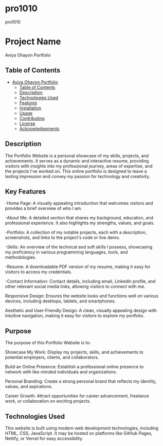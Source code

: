 # pro1010
pro1010
# Project Name

Aviya Ohayon Portfolio

## Table of Contents

- [Aviya Ohayon Portfolio](#project-name)
  - [Table of Contents](#table-of-contents)
  - [Description](#description)
  - [Technologies Used](#technologies-used)
  - [Features](#features)
  - [Installation](#installation)
  - [Usage](#usage)
  - [Contributing](#contributing)
  - [License](#license)
  - [Acknowledgements](#acknowledgements)

## Description

The Portfolio Website is a personal showcase of my skills, projects, and achievements. It serves as a dynamic and interactive resume, providing visitors with insights into my professional journey, areas of expertise, and the projects I've worked on. This online portfolio is designed to leave a lasting impression and convey my passion for technology and creativity.

## Key Features

-Home Page: A visually appealing introduction that welcomes visitors and provides a brief overview of who I am.

-About Me: A detailed section that shares my background, education, and professional experience. It also highlights my strengths, values, and goals.

-Portfolio: A collection of my notable projects, each with a description, screenshots, and links to the project's code or live demo.

-Skills: An overview of the technical and soft skills I possess, showcasing my proficiency in various programming languages, tools, and methodologies.

-Resume: A downloadable PDF version of my resume, making it easy for visitors to access my credentials.

-Contact Information: Contact details, including email, LinkedIn profile, and other relevant social media links, allowing visitors to connect with me.

Responsive Design: Ensures the website looks and functions well on various devices, including desktops, tablets, and smartphones.

Aesthetic and User-Friendly Design: A clean, visually appealing design with intuitive navigation, making it easy for visitors to explore my portfolio.

## Purpose
The purpose of this Portfolio Website is to:

Showcase My Work: Display my projects, skills, and achievements to potential employers, clients, and collaborators.

Build an Online Presence: Establish a professional online presence to network with like-minded individuals and organizations.

Personal Branding: Create a strong personal brand that reflects my identity, values, and aspirations.

Career Growth: Attract opportunities for career advancement, freelance work, or collaboration on exciting projects.

## Technologies Used
This website is built using modern web development technologies, including HTML, CSS, JavaScript. It may be hosted on platforms like GitHub Pages, Netlify, or Vercel for easy accessibility.



